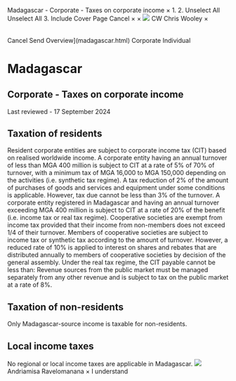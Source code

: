 Madagascar - Corporate - Taxes on corporate income
×
1.
2.
Unselect All
Unselect All
3.
Include Cover Page
Cancel
×
×
![](-/media/world-wide-tax-summaries/attachments/global---chris-wooley.ashx%3Frev=ac5e5f3223b34096b1afc2a6009c7320&revision=ac5e5f32-23b3-4096-b1af-c2a6009c7320&hash=859B7ADC84DC2CBEC9760E9E6EE7DE6D0A8BFCDF)
CW
Chris Wooley
×
######
Cancel
Send
Overview](madagascar.html)
Corporate
Individual
# Madagascar
## Corporate - Taxes on corporate income
Last reviewed - 17 September 2024
## Taxation of residents
Resident corporate entities are subject to corporate income tax (CIT) based on realised worldwide income.
A corporate entity having an annual turnover of less than MGA 400 million is subject to CIT at a rate of 5% of 70% of turnover, with a minimum tax of MGA 16,000 to MGA 150,000 depending on the activities (i.e. synthetic tax regime). A tax reduction of 2% of the amount of purchases of goods and services and equipment under some conditions is applicable. However, tax due cannot be less than 3% of the turnover.
A corporate entity registered in Madagascar and having an annual turnover exceeding MGA 400 million is subject to CIT at a rate of 20% of the benefit (i.e. income tax or real tax regime).
Cooperative societies are exempt from income tax provided that their income from non-members does not exceed 1/4 of their turnover. Members of cooperative societies are subject to income tax or synthetic tax according to the amount of turnover. However, a reduced rate of 10% is applied to interest on shares and rebates that are distributed annually to members of cooperative societies by decision of the general assembly.
Under the real tax regime, the CIT payable cannot be less than:
Revenue sources from the public market must be managed separately from any other revenue and is subject to tax on the public market at a rate of 8%.
## Taxation of non-residents
Only Madagascar-source income is taxable for non-residents.
## Local income taxes
No regional or local income taxes are applicable in Madagascar.
![](-/media/world-wide-tax-summaries/attachments/madagascar---andriamisa-ravelomanana.ashx%3Frev=22c5f70e2e6848d6a7278a723f553d83&revision=22c5f70e-2e68-48d6-a727-8a723f553d83&hash=6A92A76262C9B10C1B6A9A27799308FB91827958)
Andriamisa Ravelomanana
×
I understand